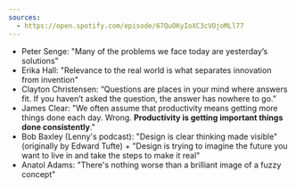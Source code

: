 ```yaml
---
sources:
  - https://open.spotify.com/episode/67QuOKyIoXC3cVOjoMLl77
---
```


- Peter Senge: "Many of the problems we face today are yesterday’s solutions"
- Erika Hall: "Relevance to the real world is what separates innovation from invention"
- Clayton Christensen: “Questions are places in your mind where answers fit. If you haven’t asked the question, the answer has nowhere to go.”
- James Clear: "We often assume that productivity means getting more things done each day. Wrong. **Productivity is getting important things done consistently**."
- Bob Baxley (Lenny's podcast): "Design is clear thinking made visible" (originally by Edward Tufte) + "Design is trying to imagine the future you want to live in and take the steps to make it real"
- Anatol Adams: "There's nothing worse than a brilliant image of a fuzzy concept"